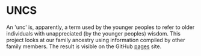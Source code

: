 # UNCS

An 'unc' is, apparently, a term used by the younger peoples to refer to older
individuals with unappreciated (by the younger peoples) wisdom. This project
looks at our family ancestry using information compiled by other family members.
The result is visible on the GitHub [pages][] site.

[pages]: https://mtmorgan/github.io/uncs
